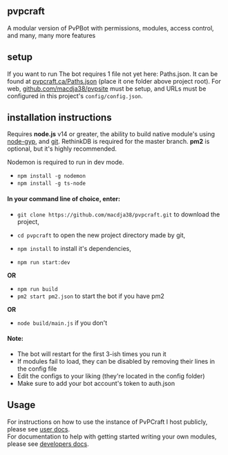 ## pvpcraft
A modular version of PvPBot with permissions, modules, access control, and many, many more features

## setup
If you want to run 
The bot requires 1 file not yet here: Paths.json. It can be found at [pvpcraft.ca/Paths.json](https://pvpcraft.ca/Paths.json) (place it one folder above project root).
For web, [github.com/macdja38/pvpsite](https://github.com/macdja38/pvpsite) must be setup, and URLs must be configured in this project's `config/config.json`.

## installation instructions
Requires **node.js** v14 or greater, the ability to build native module's using [node-gyp](https://github.com/nodejs/node-gyp#installation), and [git](https://git-scm.com/). RethinkDB is required for the master branch. **pm2** is optional, but it's highly recommended.

Nodemon is required to run in dev mode.
 - `npm install -g nodemon`
 - `npm install -g ts-node`

#### In your command line of choice, enter:
 - `git clone https://github.com/macdja38/pvpcraft.git` to download the project,
 - `cd pvpcraft` to open the new project directory made by git,
 - `npm install` to install it's dependencies,
 
 - `npm run start:dev`

**OR**
 - `npm run build`
 - `pm2 start pm2.json` to start the bot if you have pm2

**OR**
 - `node build/main.js` if you don't
 
 #### Note:
 - The bot will restart for the first 3-ish times you run it
 - If modules fail to load, they can be disabled by removing their lines in the config file
 - Edit the configs to your liking (they're located in the config folder)
 - Make sure to add your bot account's token to auth.json

## Usage
For instructions on how to use the instance of PvPCraft I host publicly, please see [user docs](https://bot.pvpcraft.ca/docs).  
For documentation to help with getting started writing your own modules, please see [developers docs](https://macdja38.github.io/pvpcraft/).
